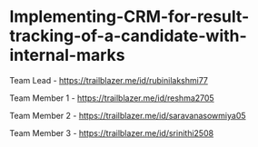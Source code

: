 # Implementing-CRM-for-result-tracking-of-a-candidate-with-internal-marks

Team Lead -       https://trailblazer.me/id/rubinilakshmi77

Team Member 1 -   https://trailblazer.me/id/reshma2705

Team Member 2 - https://trailblazer.me/id/saravanasowmiya05

Team Member 3 - https://trailblazer.me/id/srinithi2508 


